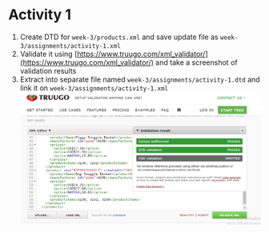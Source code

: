 # Activity 1

1. Create DTD for `week-3/products.xml` and save update file as `week-3/assignments/activity-1.xml`
2. Validate it using [https://www.truugo.com/xml_validator/](https://www.truugo.com/xml_validator/) and take a screenshot of validation results
3. Extract into separate file named `week-3/assignments/activity-1.dtd` and link it on `week-3/assignments/activity-1.xml`
![image](Validate.PNG)